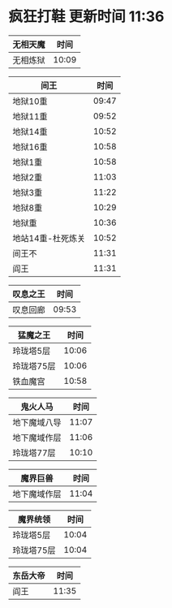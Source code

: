 # 疯狂打鞋 更新时间 11:36

| 无相天魔   | 时间    |
|--------|-------|
| 无相炼狱 | 10:09 |

| 间王   | 时间    |
|--------|-------|
| 地狱10重 | 09:47 |
| 地狱11重 | 09:52 |
| 地狱14重 | 10:52 |
| 地狱16重 | 10:58 |
| 地狱1重 | 10:58 |
| 地狱2重 | 11:03 |
| 地狱3重 | 11:22 |
| 地狱8重 | 10:29 |
| 地狱重 | 10:36 |
| 地站14重-杜死炼关 | 10:52 |
| 间王不 | 11:31 |
| 阎王 | 11:31 |

| 叹息之王   | 时间    |
|--------|-------|
| 叹息回廊 | 09:53 |

| 猛魔之王   | 时间    |
|--------|-------|
| 玲珑塔5层 | 10:06 |
| 玲珑塔75层 | 10:06 |
| 铁血魔宫 | 10:58 |

| 鬼火人马   | 时间    |
|--------|-------|
| 地下魔域八导 | 11:07 |
| 地下魔域作层 | 11:06 |
| 玲珑塔77层 | 10:10 |

| 魔界巨兽   | 时间    |
|--------|-------|
| 地下魔域作层 | 11:04 |

| 魔界统领   | 时间    |
|--------|-------|
| 玲珑塔5层 | 10:04 |
| 玲珑塔75层 | 10:04 |

| 东岳大帝   | 时间    |
|--------|-------|
| 阎王 | 11:35 |